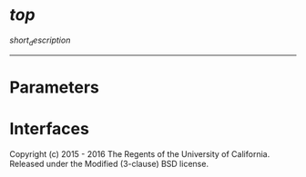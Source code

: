 $top$
====================

$short_description$

---------------

Parameters
================

Interfaces
================

Copyright (c) 2015 - 2016 The Regents of the University of California. Released under the Modified (3-clause) BSD license.
